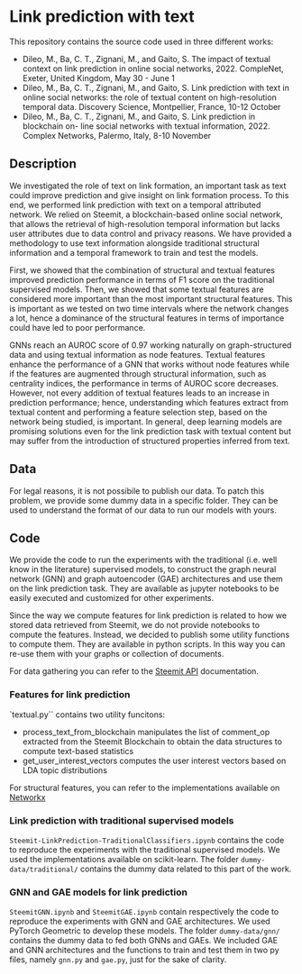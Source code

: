 # Link prediction with text
This repository contains the source code used in three different works:
- Dileo, M., Ba, C. T., Zignani, M., and Gaito, S. The impact of textual context on link
prediction in online social networks, 2022. CompleNet, Exeter, United Kingdom, May 30 - June 1
- Dileo, M., Ba, C. T., Zignani, M., and Gaito, S. Link prediction with text in online
social networks: the role of textual content on high-resolution temporal data. Discovery Science,
Montpellier, France, 10-12 October
- Dileo, M., Ba, C. T., Zignani, M., and Gaito, S. Link prediction in blockchain on-
line social networks with textual information, 2022. Complex Networks, Palermo, Italy, 8-10
November

## Description
We investigated the role of text on link formation, an important task as text could improve prediction and give insight on link formation process. To this end, we performed link prediction with text on a temporal attributed network. We relied on Steemit, a blockchain-based online social network, that allows the retrieval of high-resolution temporal information but lacks user attributes due to data control and privacy reasons. We have provided a methodology to use text information alongside traditional structural information and a temporal framework to train and test the models.

First, we showed that the combination of structural and textual features improved prediction performance in terms of F1 score on the traditional supervised models. Then, we showed that some textual features are considered more important than the most important structural features.  This is important as we tested on two time intervals where the network changes a lot, hence a dominance of the structural features in terms of importance could have led to poor performance. 

GNNs reach an AUROC score of 0.97 working naturally on graph-structured data and using textual information as node features. Textual features enhance the performance of a GNN that works without node features while if the features are augmented through structural information, such as centrality indices, the performance in terms of AUROC score decreases. However, not every addition of textual features leads to an increase in prediction performance; hence, understanding which features extract from textual content and performing a feature selection step, based on the network being studied, is important. In general, deep learning models are promising solutions even for the link prediction task with textual content but may suffer from the introduction of structured properties inferred from text.

## Data

For legal reasons, it is not possibile to publish our data. To patch this problem, we provide some dummy data in a specific folder. They can be used to understand the format of our data to run our models with yours. 

## Code
We provide the code to run the experiments with the traditional (i.e. well know in the literature) supervised models, to construct the graph neural network (GNN) and graph autoencoder (GAE) architectures and use them on the link prediction task. They are available as jupyter notebooks to be easily executed and customized for other experiments.  

Since the way we compute features for link prediction is related to how we stored data retrieved from Steemit, we do not provide notebooks to compute the features.
Instead, we decided to publish some utility functions to compute them. They are available in python scripts. In this way you can re-use them with your graphs or collection of documents.

For data gathering you can refer to the [Steemit API](https://developers.steem.io/) documentation.

### Features for link prediction

`textual.py`` contains two utility funcitons:
- process\_text\_from\_blockchain manipulates the list of comment\_op extracted from the Steemit Blockchain to obtain the data structures to compute text-based statistics
- get\_user\_interest\_vectors computes the user interest vectors based on LDA topic distributions

For structural features, you can refer to the implementations available on [Networkx](https://networkx.org/documentation/stable/reference/algorithms/link_prediction.html)

### Link prediction with traditional supervised models

``Steemit-LinkPrediction-TraditionalClassifiers.ipynb`` contains the code to reproduce the experiments with the traditional supervised models. We used the implementations available on scikit-learn. The folder ``dummy-data/traditional/`` contains the dummy data related to this part of the work.

### GNN and GAE models for link prediction
``SteemitGNN.ipynb`` and ``SteemitGAE.ipynb`` contain respectively the code to reproduce the experiments with GNN and GAE architectures. We used PyTorch Geometric to develop these models. The folder ``dummy-data/gnn/`` contains the dummy data to fed both GNNs and GAEs. We included GAE and GNN architectures and the functions to train and test them in two py files, namely ``gnn.py`` and ``gae.py``, just for the sake of clarity.
